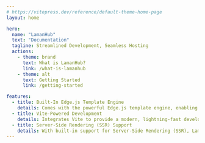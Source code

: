```yaml
---
# https://vitepress.dev/reference/default-theme-home-page
layout: home

hero:
  name: "LamanHub"
  text: "Documentation"
  tagline: Streamlined Development, Seamless Hosting
  actions:
    - theme: brand
      text: What is LamanHub?
      link: /what-is-lamanhub
    - theme: alt
      text: Getting Started
      link: /getting-started

features:
  - title: Built-In Edge.js Template Engine
    details: Comes with the powerful Edge.js template engine, enabling you to develop data-driven websites quickly and efficiently using reusable components and layouts.
  - title: Vite-Powered Development
    details: Integrates Vite to provide a modern, lightning-fast development environment, ensuring instant feedback through hot module replacement (HMR) and supercharged build times.
  - title: Server-Side Rendering (SSR) Support
    details: With built-in support for Server-Side Rendering (SSR), LamanHub ensures that your websites load faster and rank higher, offering a superior user experience and improved performance.
---
```


